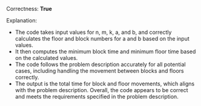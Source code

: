 Correctness: **True**

Explanation: 
- The code takes input values for n, m, k, a, and b, and correctly calculates the floor and block numbers for a and b based on the input values.
- It then computes the minimum block time and minimum floor time based on the calculated values.
- The code follows the problem description accurately for all potential cases, including handling the movement between blocks and floors correctly.
- The output is the total time for block and floor movements, which aligns with the problem description. Overall, the code appears to be correct and meets the requirements specified in the problem description.